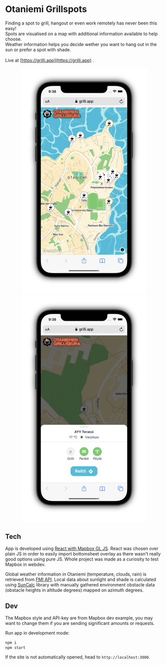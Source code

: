 # Otaniemi Grillspots
Finding a spot to grill, hangout or even work remotely has never been this easy!<br>
Spots are visualised on a map with additional information available to help choose.<br>
Weather information helps you decide wether you want to hang out in the sun or prefer a spot with shade.<br><br>
Live at [https://grilli.app](https://grilli.app) .
<p float="left" align="center">
  <img src="/public/phonemap.PNG?raw=true" width="400" />
  <img src="/public/phoneterrance.PNG?raw=true" width="400" /> 
</p>

## Tech
App is developed using [React with Mapbox GL JS](https://docs.mapbox.com/help/tutorials/use-mapbox-gl-js-with-react/). React was chosen over plain JS in order to easily import bottomsheet overlay as there wasn't really good options using pure JS. Whole project was made as a curiosity to test Mapbox in webdev.

Global weather information in Otaniemi (temperature, clouds, rain) is retrieved from [FMI API](https://en.ilmatieteenlaitos.fi/open-data). Local data about sunlight and shade is calculated using [SunCalc](https://www.npmjs.com/package/suncalc) library with manually gathered environment obstacle data (obstacle heights in altitude degrees) mapped on azimuth degrees.

## Dev
The Mapbox style and API-key are from Mapbox dev example, you may want to change them if you are sending significant amounts or requests.

Run app in development mode:
```
npm i
npm start
```
If the site is not automatically opened, head to
`http://localhost:3000`.
